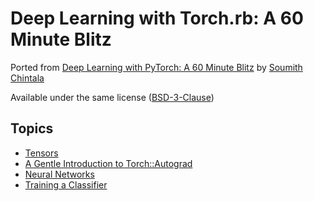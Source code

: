 # Deep Learning with Torch.rb: A 60 Minute Blitz

Ported from [Deep Learning with PyTorch: A 60 Minute Blitz](https://pytorch.org/tutorials/beginner/deep_learning_60min_blitz.html) by [Soumith Chintala](https://soumith.ch/)

Available under the same license ([BSD-3-Clause](LICENSE-blitz-tutorial.txt))

## Topics

- [Tensors](tensors.md)
- [A Gentle Introduction to Torch::Autograd](autograd.md)
- [Neural Networks](neural_networks.md)
- [Training a Classifier](classifier.md)
